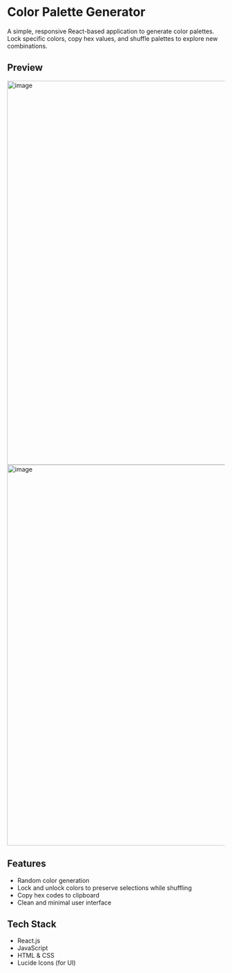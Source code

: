 # Color Palette Generator

A simple, responsive React-based application to generate color palettes. Lock specific colors, copy hex values, and shuffle palettes to explore new combinations.

## Preview

<img width="1889" height="887" alt="image" src="https://github.com/user-attachments/assets/5ab97225-69c8-4487-baa6-565922829bcb" />
<img width="1885" height="880" alt="image" src="https://github.com/user-attachments/assets/f7ad6305-9427-47e3-ad0e-143e9eb350b8" />



## Features

- Random color generation
- Lock and unlock colors to preserve selections while shuffling
- Copy hex codes to clipboard
- Clean and minimal user interface

## Tech Stack

- React.js
- JavaScript
- HTML & CSS
- Lucide Icons (for UI)

